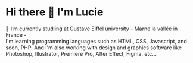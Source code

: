 # Hi there 👋 I'm Lucie
 
🌱 I’m currently studiing at Gustave Eiffel university - Marne la vallée in France - <br>
I'm learning programming languages such as HTML, CSS, Javascript, and soon, PHP. And I'm also working with design and graphics software like Photoshop, Illustrator, Premiere Pro, After Effect, Figma, etc...



